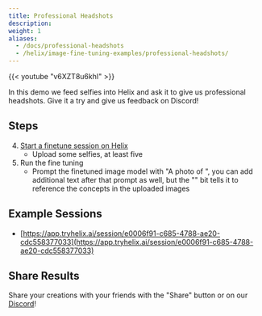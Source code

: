 ```yaml
---
title: Professional Headshots 
description:
weight: 1
aliases:
  - /docs/professional-headshots
  - /helix/image-fine-tuning-examples/professional-headshots/
---
```


{{< youtube "v6XZT8u6khI" >}}

In this demo we feed selfies into Helix and ask it to give us professional headshots. Give it a try and give us feedback on Discord!

## Steps

4. [Start a finetune session on Helix](https://app.tryhelix.ai/?mode=finetune&type=image)
   * Upload some selfies, at least five
5. Run the fine tuning
   * Prompt the finetuned image model with "A photo of <s0><s1>", you can add additional text after that prompt as well, but the "<s0><s1>" bit tells it to reference the concepts in the uploaded images

## Example Sessions
* [https://app.tryhelix.ai/session/e0006f91-c685-4788-ae20-cdc558377033](https://app.tryhelix.ai/session/e0006f91-c685-4788-ae20-cdc558377033)

## Share Results

Share your creations with your friends with the "Share" button or on our [Discord](https://discord.gg/VJftd844GE)!
